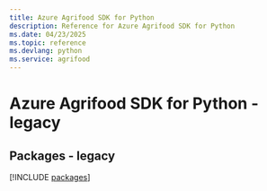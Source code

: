 ```yaml
---
title: Azure Agrifood SDK for Python
description: Reference for Azure Agrifood SDK for Python
ms.date: 04/23/2025
ms.topic: reference
ms.devlang: python
ms.service: agrifood
---
```

# Azure Agrifood SDK for Python - legacy
## Packages - legacy
[!INCLUDE [packages](agrifood-index.md)]